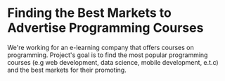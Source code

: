 # Finding the Best Markets to Advertise Programming Courses
  We're working for an e-learning company that offers courses on programming. Project's goal is to find the most popular programming courses (e.g web development, data science, mobile development, e.t.c) and the best markets for their promoting.
